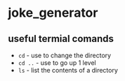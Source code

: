 # joke_generator

## useful termial comands
- `cd` - use to change the directory
- `cd ..` - use to go up 1 level
- `ls` - list the contents of a directory